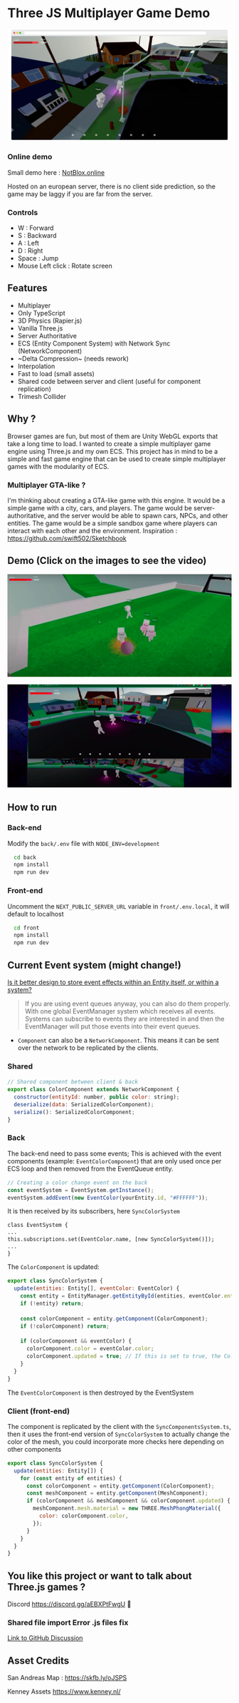 # Three JS Multiplayer Game Demo

![Screen](GameScreen1.webp)

### Online demo

Small demo here : [NotBlox.online](https://www.notblox.online/)

Hosted on an european server, there is no client side prediction, so the game may be laggy if you are far from the server.

### Controls

- W : Forward
- S : Backward
- A : Left
- D : Right
- Space : Jump
- Mouse Left click : Rotate screen

## Features

- Multiplayer
- Only TypeScript
- 3D Physics (Rapier.js)
- Vanilla Three.js
- Server Authoritative
- ECS (Entity Component System) with Network Sync (NetworkComponent)
- ~Delta Compression~ (needs rework)
- Interpolation
- Fast to load (small assets)
- Shared code between server and client (useful for component replication)
- Trimesh Collider

 
## Why ?

Browser games are fun, but most of them are Unity WebGL exports that take a long time to load.
I wanted to create a simple multiplayer game engine using Three.js and my own ECS. This project has in mind to be a simple and fast game engine that can be used to create simple multiplayer games with the modularity of ECS.

### Multiplayer GTA-like ?

I'm thinking about creating a GTA-like game with this engine. It would be a simple game with a city, cars, and players. The game would be server-authoritative, and the server would be able to spawn cars, NPCs, and other entities. The game would be a simple sandbox game where players can interact with each other and the environment.
Inspiration : https://github.com/swift502/Sketchbook

## Demo (Click on the images to see the video)

[![Football with real players](GameScreen2.webp)](https://www.youtube.com/watch?v=7vBifZ2qG1k "See on youtube")

[![Demo](GameScreen3.webp)](https://www.youtube.com/watch?v=Uu3VCuyD9EA "See on youtube")

 

## How to run

### Back-end

Modify the `back/.env` file with `NODE_ENV=development`

```bash
  cd back
  npm install
  npm run dev
```

### Front-end

Uncomment the `NEXT_PUBLIC_SERVER_URL` variable in `front/.env.local`, it will default to localhost

```bash
  cd front
  npm install
  npm run dev
```


## Current Event system (might change!)
 
[Is it better design to store event effects within an Entity itself, or within a system?](https://gamedev.stackexchange.com/questions/194133/is-it-better-design-to-store-event-effects-within-an-entity-itself-or-within-a)
 >If you are using event queues anyway, you can also do them properly. With one global EventManager system which receives all events. Systems can subscribe to events they are interested in and then the EventManager will put those events into their event queues.


-  `Component` can also be a `NetworkComponent`. This means it can be sent over the network to be replicated by the clients.

### Shared
```js
// Shared component between client & back
export class ColorComponent extends NetworkComponent {
  constructor(entityId: number, public color: string);
  deserialize(data: SerializedColorComponent);
  serialize(): SerializedColorComponent;
}
```

### Back
The back-end need to pass some events; This is achieved with the event components (example: `EventColorComponent`) that are only used once per ECS loop and then removed from the EventQueue entity.

```js
// Creating a color change event on the back
const eventSystem = EventSystem.getInstance();
eventSystem.addEvent(new EventColor(yourEntity.id, "#FFFFFF"));
```
It is then received by its subscribers, here `SyncColorSystem`
```
class EventSystem {
...
this.subscriptions.set(EventColor.name, [new SyncColorSystem()]);
...
}

```
The `ColorComponent` is updated:
```js
export class SyncColorSystem {
  update(entities: Entity[], eventColor: EventColor) {
    const entity = EntityManager.getEntityById(entities, eventColor.entityId);
    if (!entity) return;

    const colorComponent = entity.getComponent(ColorComponent);
    if (!colorComponent) return;

    if (colorComponent && eventColor) {
      colorComponent.color = eventColor.color;
      colorComponent.updated = true; // If this is set to true, the ColorComponent (which is a NetworkComponent) will be broadcasted to the clients
    }
  }
}
```
The `EventColorComponent` is then destroyed by the EventSystem


### Client (front-end)
The component is replicated by the client with the `SyncComponentsSystem.ts`, then it uses the front-end version of `SyncColorSystem` to actually change the color of the mesh, you could incorporate more checks here depending on other components

```js
export class SyncColorSystem {
  update(entities: Entity[]) {
    for (const entity of entities) {
      const colorComponent = entity.getComponent(ColorComponent);
      const meshComponent = entity.getComponent(MeshComponent);
      if (colorComponent && meshComponent && colorComponent.updated) {
        meshComponent.mesh.material = new THREE.MeshPhongMaterial({
          color: colorComponent.color,
        });
      }
    }
  }
}
```

## You like this project or want to talk about Three.js games ? 
Discord  https://discord.gg/aEBXPtFwgU 👀



### Shared file import Error .js files fix

[Link to GitHub Discussion](https://github.com/vercel/next.js/discussions/32237)
 
 
 
## Asset Credits

San Andreas Map :
https://skfb.ly/oJSPS

Kenney Assets
https://www.kenney.nl/
